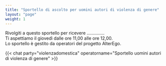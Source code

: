 ```yaml
---
title: "Sportello di ascolto per uomini autori di violenza di genere"
layout: "page"
weight: 1
---
```


Rivolgiti a questo sportello per ricevere ..............  
Ti aspettiamo il giovedì dalle ore 11,00 alle ore 12,00.  
Lo sportello è gestito da operatori del progetto AlterEgo.  

{{< chat party="violenzadomestica" operatorname="Sportello uomini autori di violenza di genere" >}}

